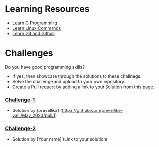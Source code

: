 # Learning Resources
* [Learn C Programming](C-Resources.md)
* [Learn Linux Commands](Linux-Resources.md)
* [Learn Git and Github](C-Resources.md)

# Challenges
Do you have good programming skills? 
- If yes, then showcase through the solutions to these challnegs.
- Solve the challenge and upload to your own repository.
- Create a Pull request by adding a link to your Solution from this page.

### [Challenge-1](challenge-1.md)
* Solution by [pravallika] (https://github.com/pravallika-valli/May_2023/pull/1)

### [Challenge-2](challenge-2.md)
* Solution by [Your name] (Link to your solution)
